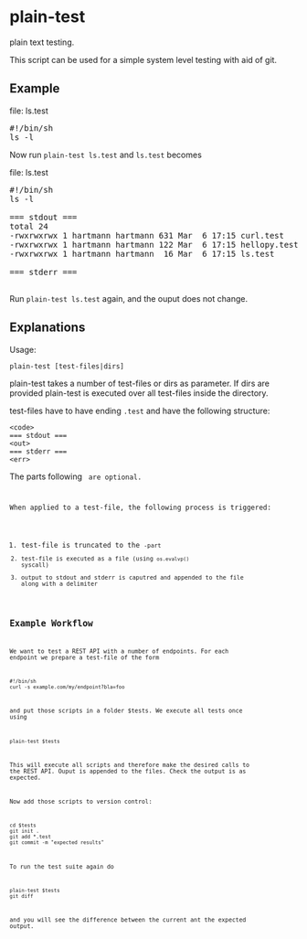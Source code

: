 # plain-test

plain text testing.

This script can be used for a simple system level testing with aid of git.

## Example

file: ls.test
<pre>
#!/bin/sh
ls -l
</pre>

Now run `plain-test ls.test` and `ls.test` becomes 

file: ls.test
<pre>
#!/bin/sh
ls -l

=== stdout ===
total 24
-rwxrwxrwx 1 hartmann hartmann 631 Mar  6 17:15 curl.test
-rwxrwxrwx 1 hartmann hartmann 122 Mar  6 17:15 hellopy.test
-rwxrwxrwx 1 hartmann hartmann  16 Mar  6 17:15 ls.test

=== stderr ===

</pre>

Run `plain-test ls.test` again, and the ouput does not change.

## Explanations

Usage:

    plain-test [test-files|dirs]
    
plain-test takes a number of test-files or dirs as parameter. If dirs are provided plain-test is
executed over all test-files inside the directory.

test-files have to have ending `.test` and have the following structure:

    <code>
    === stdout ===
    <out>
    === stderr ===
    <err>
    
The parts following <code> are optional.

When applied to a test-file, the following process is triggered:
1. test-file is truncated to the <code>-part
2. test-file is executed as a file (using `os.evalvp()` syscall) 
3. output to stdout and stderr is caputred and appended to the file along with a delimiter

## Example Workflow

We want to test a REST API with a number of endpoints. For each endpoint we prepare a test-file
of the form

    #!/bin/sh
    curl -s example.com/my/endpoint?bla=foo

and put those scripts in a folder $tests. We execute all tests once using

    plain-test $tests

This will execute all scripts and therefore make the desired calls to the REST API.
Ouput is appended to the files. Check the output is as expected.

Now add those scripts to version control:

    cd $tests
    git init .
    git add *.test
    git commit -m "expected results"

To run the test suite again do

    plain-test $tests
    git diff

and you will see the difference between the current ant the expected output.

